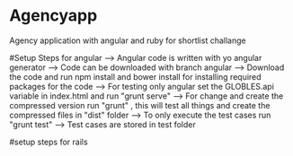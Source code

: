 # Agencyapp
Agency application with angular and ruby for shortlist challange

#Setup Steps for angular
--> Angular code is written with yo angular generator
--> Code can be downloaded with branch angular
--> Download the code and run npm install and bower install for installing required packages for the code
--> For testing only angular set the GLOBLES.api variable in index.html and run "grunt serve"
--> For change and create the compressed version run "grunt" , this will test all things and create the compressed files in "dist" folder
--> To only execute the test cases run "grunt test"
--> Test cases are stored in test folder

#setup steps for rails
